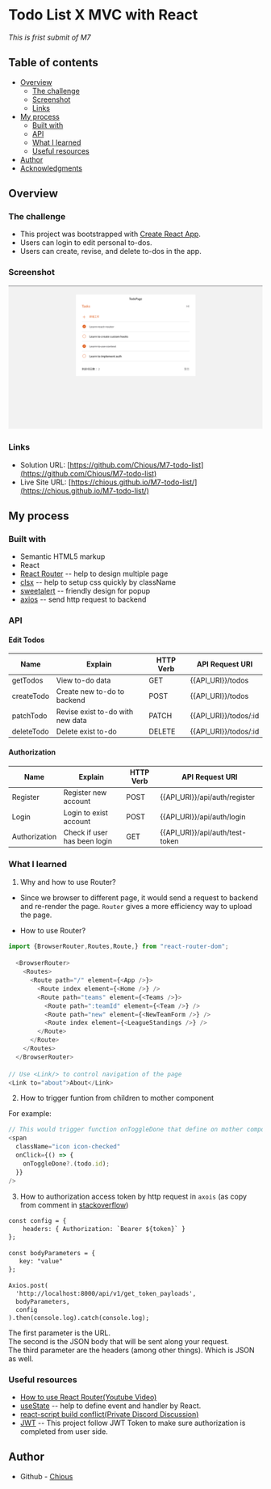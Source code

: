 # Todo List X MVC with React

_This is frist submit of M7_

## Table of contents

- [Overview](#overview)
  - [The challenge](#the-challenge)
  - [Screenshot](#screenshot)
  - [Links](#links)
- [My process](#my-process)
  - [Built with](#built-with)
  - [API](#api)
  - [What I learned](#what-i-learned)
  - [Useful resources](#useful-resources)
- [Author](#author)
- [Acknowledgments](#acknowledgments)

## Overview

### The challenge

- This project was bootstrapped with [Create React App](https://github.com/facebook/create-react-app).
- Users can login to edit personal to-dos.
- Users can create, revise, and delete to-dos in the app.

### Screenshot

![](./screenshot.png)

### Links

- Solution URL: [https://github.com/Chious/M7-todo-list](https://github.com/Chious/M7-todo-list)
- Live Site URL: [https://chious.github.io/M7-todo-list/](https://chious.github.io/M7-todo-list/)

## My process

### Built with

- Semantic HTML5 markup
- React
- [React Router](https://reactrouter.com/en/main) -- help to design multiple page
- [clsx](https://www.npmjs.com/package/clsx) -- help to setup css quickly by className
- [sweetalert](https://sweetalert2.github.io) -- friendly design for popup
- [axios](https://www.npmjs.com/package/axios) -- send http request to backend

### API

#### Edit Todos

| Name       | Explain                          | HTTP Verb | API Request URI       |
|------------|----------------------------------|-----------|-----------------------|
| getTodos   | View to-do data                  | GET       | {{API_URI}}/todos     |
| createTodo | Create new to-do to backend      | POST      | {{API_URI}}/todos     |
| patchTodo  | Revise exist to-do with new data | PATCH     | {{API_URI}}/todos/:id |
| deleteTodo | Delete exist to-do               | DELETE    | {{API_URI}}/todos/:id |

#### Authorization

| Name          | Explain                      | HTTP Verb | API Request URI                 |
|---------------|------------------------------|-----------|---------------------------------|
| Register      | Register new account         | POST      | {{API_URI}}/api/auth/register   |
| Login         | Login to exist account       | POST      | {{API_URI}}/api/auth/login      |
| Authorization | Check if user has been login | GET       | {{API_URI}}/api/auth/test-token |

### What I learned

1. Why and how to use Router?

- Since we browser to different page, it would send a request to backend and re-render the page. `Router` gives a more efficiency way to upload the page.

- How to use Router?

```js
import {BrowserRouter,Routes,Route,} from "react-router-dom";

  <BrowserRouter>
    <Routes>
      <Route path="/" element={<App />}>
        <Route index element={<Home />} />
        <Route path="teams" element={<Teams />}>
          <Route path=":teamId" element={<Team />} />
          <Route path="new" element={<NewTeamForm />} />
          <Route index element={<LeagueStandings />} />
        </Route>
      </Route>
    </Routes>
  </BrowserRouter>

// Use <Link/> to control navigation of the page
<Link to="about">About</Link>
```

2. How to trigger funtion from children to mother component

For example:

```js
// This would trigger function onToggleDone that define on mother component with data todo.id
<span
  className="icon icon-checked"
  onClick={() => {
    onToggleDone?.(todo.id);
  }}
/>
```
3. How to authorization access token by http request in `axois` (as copy from comment in [stackoverflow](https://stackoverflow.com/questions/40988238/sending-the-bearer-token-with-axios))

```
const config = {
    headers: { Authorization: `Bearer ${token}` }
};

const bodyParameters = {
   key: "value"
};

Axios.post( 
  'http://localhost:8000/api/v1/get_token_payloads',
  bodyParameters,
  config
).then(console.log).catch(console.log);
```

The first parameter is the URL. <br/>
The second is the JSON body that will be sent along your request. <br/>
The third parameter are the headers (among other things). Which is JSON as well.

### Useful resources

- [How to use React Router(Youtube Video)](https://www.youtube.com/watch?v=Bi0PCx8kZP4&list=PLODGJVEE6JCwCOTcJjs58iV5e6iVIBrpO&index=6)
- [useState](https://react.dev/reference/react/useState) -- help to define event and handler by React.
- [react-script build conflict(Private Discord Discussion)](https://discord.com/channels/925294714217967647/1159024050476167230/1159024050476167230)
- [JWT](https://jwt.io) -- This project follow JWT Token to make sure authorization is completed from user side.

## Author

- Github - [Chious](https://github.com/Chious)
